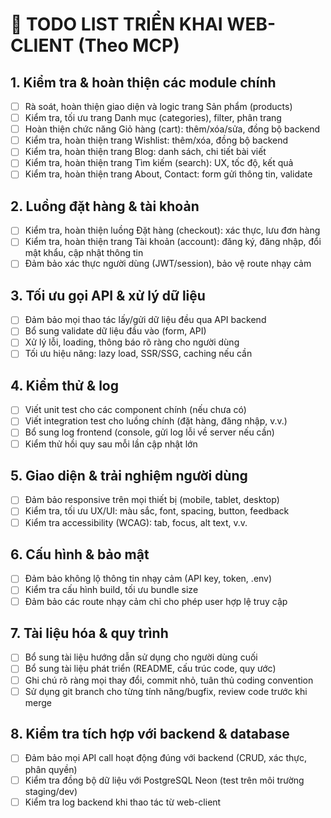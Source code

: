 # 📝 TODO LIST TRIỂN KHAI WEB-CLIENT (Theo MCP)

## 1. Kiểm tra & hoàn thiện các module chính
- [ ] Rà soát, hoàn thiện giao diện và logic trang Sản phẩm (products)
- [ ] Kiểm tra, tối ưu trang Danh mục (categories), filter, phân trang
- [ ] Hoàn thiện chức năng Giỏ hàng (cart): thêm/xóa/sửa, đồng bộ backend
- [ ] Kiểm tra, hoàn thiện trang Wishlist: thêm/xóa, đồng bộ backend
- [ ] Kiểm tra, hoàn thiện trang Blog: danh sách, chi tiết bài viết
- [ ] Kiểm tra, hoàn thiện trang Tìm kiếm (search): UX, tốc độ, kết quả
- [ ] Kiểm tra, hoàn thiện trang About, Contact: form gửi thông tin, validate

## 2. Luồng đặt hàng & tài khoản
- [ ] Kiểm tra, hoàn thiện luồng Đặt hàng (checkout): xác thực, lưu đơn hàng
- [ ] Kiểm tra, hoàn thiện trang Tài khoản (account): đăng ký, đăng nhập, đổi mật khẩu, cập nhật thông tin
- [ ] Đảm bảo xác thực người dùng (JWT/session), bảo vệ route nhạy cảm

## 3. Tối ưu gọi API & xử lý dữ liệu
- [ ] Đảm bảo mọi thao tác lấy/gửi dữ liệu đều qua API backend
- [ ] Bổ sung validate dữ liệu đầu vào (form, API)
- [ ] Xử lý lỗi, loading, thông báo rõ ràng cho người dùng
- [ ] Tối ưu hiệu năng: lazy load, SSR/SSG, caching nếu cần

## 4. Kiểm thử & log
- [ ] Viết unit test cho các component chính (nếu chưa có)
- [ ] Viết integration test cho luồng chính (đặt hàng, đăng nhập, v.v.)
- [ ] Bổ sung log frontend (console, gửi log lỗi về server nếu cần)
- [ ] Kiểm thử hồi quy sau mỗi lần cập nhật lớn

## 5. Giao diện & trải nghiệm người dùng
- [ ] Đảm bảo responsive trên mọi thiết bị (mobile, tablet, desktop)
- [ ] Kiểm tra, tối ưu UX/UI: màu sắc, font, spacing, button, feedback
- [ ] Kiểm tra accessibility (WCAG): tab, focus, alt text, v.v.

## 6. Cấu hình & bảo mật
- [ ] Đảm bảo không lộ thông tin nhạy cảm (API key, token, .env)
- [ ] Kiểm tra cấu hình build, tối ưu bundle size
- [ ] Đảm bảo các route nhạy cảm chỉ cho phép user hợp lệ truy cập

## 7. Tài liệu hóa & quy trình
- [ ] Bổ sung tài liệu hướng dẫn sử dụng cho người dùng cuối
- [ ] Bổ sung tài liệu phát triển (README, cấu trúc code, quy ước)
- [ ] Ghi chú rõ ràng mọi thay đổi, commit nhỏ, tuân thủ coding convention
- [ ] Sử dụng git branch cho từng tính năng/bugfix, review code trước khi merge

## 8. Kiểm tra tích hợp với backend & database
- [ ] Đảm bảo mọi API call hoạt động đúng với backend (CRUD, xác thực, phân quyền)
- [ ] Kiểm tra đồng bộ dữ liệu với PostgreSQL Neon (test trên môi trường staging/dev)
- [ ] Kiểm tra log backend khi thao tác từ web-client 
